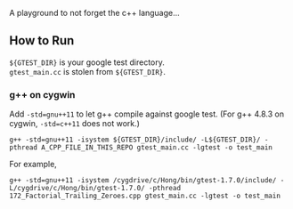 A playground to not forget the c++ language...

## How to Run
`${GTEST_DIR}` is your google test directory.       
`gtest_main.cc` is stolen from `${GTEST_DIR}`.        

### g++ on cygwin
Add `-std=gnu++11` to let g++ compile against google test. (For g++ 4.8.3 on cygwin,
`-std=c++11` does not work.)     

    g++ -std=gnu++11 -isystem ${GTEST_DIR}/include/ -L${GTEST_DIR}/ -pthread A_CPP_FILE_IN_THIS_REPO gtest_main.cc -lgtest -o test_main

For example,

    g++ -std=gnu++11 -isystem /cygdrive/c/Hong/bin/gtest-1.7.0/include/ -L/cygdrive/c/Hong/bin/gtest-1.7.0/ -pthread 172_Factorial_Trailing_Zeroes.cpp gtest_main.cc -lgtest -o test_main


